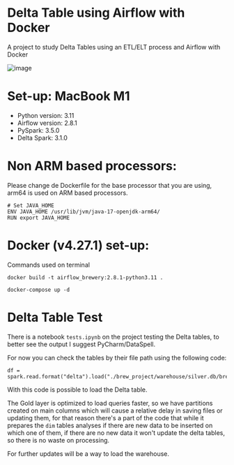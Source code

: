 # Delta Table using Airflow with Docker
A project to study Delta Tables using an ETL/ELT process and Airflow with Docker

![image](https://github.com/MatheusFBasso/DockerAirflowSparkDeltaTables/assets/62318283/f83de518-0209-4ca5-a670-e02db5c17ce2)


# Set-up: MacBook M1
- Python version: 3.11
- Airflow version: 2.8.1
- PySpark: 3.5.0
- Delta Spark: 3.1.0

# Non ARM based processors:
Please change de Dockerfile for the base processor that you are using,
arm64 is used on ARM based processors.
```
# Set JAVA_HOME
ENV JAVA_HOME /usr/lib/jvm/java-17-openjdk-arm64/
RUN export JAVA_HOME
```

# Docker (v4.27.1) set-up:
Commands used on terminal
```
docker build -t airflow_brewery:2.8.1-python3.11 .
```
```
docker-compose up -d
```

# Delta Table Test
There is a notebook `tests.ipynb` on the project testing the Delta tables, to better see the output I suggest PyCharm/DataSpell.

For now you can check the tables by their file path using the following code:
```
df = spark.read.format("delta").load("./brew_project/warehouse/silver.db/brewery")
```
With this code is possible to load the Delta table.

The Gold layer is optimized to load queries faster, so we have partitions created on main columns which will cause a relative delay in saving files or updating them, for that reason there's a part of the code that while it prepares the `dim` tables analyses if there are new data to be inserted on which one of them, if there are no new data it won't update the delta tables, so there is no waste on processing.

For further updates will be a way to load the warehouse.
